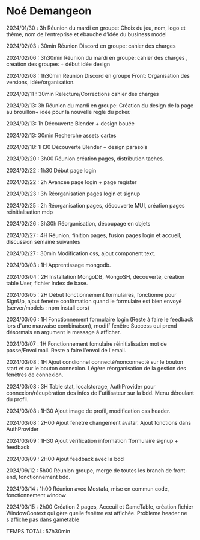 # Noé Demangeon

2024/01/30 : 3h			Réunion du mardi en groupe: Choix du jeu, nom, logo et thème, nom de l’entreprise et ébauche d’idée du business model

2024/02/03 : 30min		Réunion Discord en groupe:  cahier des charges 

2024/02/06 :  3h30min		Réunion du mardi en groupe:  cahier des charges , création des groupes + début idée design 

2024/02/08 :  1h30min		Réunion Discord en groupe Front: Organisation des versions, idée/organisation.

2024/02/11 : 30min		Relecture/Corrections cahier des charges

2024/02/13: 3h		  Réunion du mardi en groupe: Création du design de la page au brouillon+ idée pour la nouvelle regle du poker.

2024/02/13: 1h		  Découverte Blender + design bouée

2024/02/13: 30min		  Recherche assets cartes

2024/02/18: 1H30        Découverte Blender + design parasols

2024/02/20 : 3h00          Réunion création pages, distribution taches.

2024/02/22 : 1h30          Début page login

2024/02/22 : 2h         Avancée page login + page register

2024/02/23 : 3h         Réorganisation pages login et signup

2024/02/25 : 2h         Réorganisation pages, découverte MUI, création pages réinitialisation mdp

2024/02/26 : 3h30h         Réorganisation, découpage en objets

2024/02/27 : 4H             Réunion, finition pages, fusion pages login et accueil, discussion semaine suivantes

2024/02/27 : 30min          Modification css, ajout component text.

2024/03/03 : 1H             Apprentissage mongodb.

2024/03/04 : 2H             Installation MongoDB, MongoSH, découverte, création table User, fichier Index de base.

2024/03/05 : 2H             Début fonctionnement formulaires, fonctionne pour SignUp, ajout fenetre confirmation quand le formulaire est bien envoyé (server/models : npm install cors)

2024/03/06 : 1H             Fonctionnement formulaire login (Reste à faire le feedback lors d'une mauvaise combinaison), modiff fenêtre Success qui prend désormais en argument le message à afficher.

2024/03/07 : 1H             Fonctionnement fomulaire réinitialisation mot de passe/Envoi mail. Reste a faire l'envoi de l'email.

2024/03/08 : 1H             Ajout condionnel connecté/nonconnecté sur le bouton start et sur le bouton connexion. Légère réorganisation de la gestion des fenêtres de connexion.

2024/03/08 : 3H             Table stat, localstorage, AuthProvider pour connexion/récupération des infos de l'utilisateur sur la bdd. Menu déroulant du profil.

2024/03/08 : 1H30           Ajout image de profil, modification css header.

2024/03/08 : 2H00           Ajout fenetre changement avatar. Ajout fonctions dans AuthProvider

2024/03/09 : 1H30           Ajout vérification information fformulaire signup + feedback

2024/03/09 : 2H00           Ajout feedback avec la bdd

2024/09/12 : 5h00           Réunion groupe, merge de toutes les branch de front-end, fonctionnement bdd.

2024/03/14 : 1h00           Réunion avec Mostafa, mise en commun code, fonctionnement window

2024/03/15 : 2h00           Création 2 pages, Acceuil et GameTable, création fichier WindowContext qui gère quelle fenêtre est affichée. Probleme header ne s'affiche pas dans gametable

TEMPS TOTAL: 57h30min 
